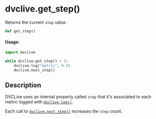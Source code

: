 # dvclive.get_step()

Returns the current `step` value.

```py
def get_step()
```

#### Usage:

```py
import dvclive

while dvclive.get_step() < 3:
    dvclive.log("metric", 0.9)
    dvclive.next_step()
```

## Description

DVCLive uses an internal property called `step` that it's associated to each
metric logged with [`dvclive.log()`].

Each call to [`dvclive.next_step()`] increases the `step` count.

[`dvclive.log()`]: /doc/dvclive/api-reference/log
[`dvclive.next_step()`]: /doc/dvclive/api-reference/next_step

